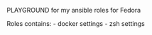PLAYGROUND for my ansible roles for Fedora

Roles contains:
    - docker settings
    - zsh settings

